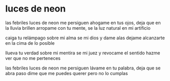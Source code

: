 # luces de neon

las febriles luces de neon me persiguen
ahogame en tus ojos, deja que en la lluvia brillen
arropame con tu mente, se la luz natural en mi artificio

caiga tu relámpago sobre mi alma
se mi dios y dame alas
dejame alcanzarte en la cima de lo posible

llueva tu verdad sobre mi mentira
se mi juez y revocame el sentido
hazme ver que no me perteneces

las febriles luces de neon me persiguen
lávame en tu palabra, deja que se abra paso
dime que me puedes querer pero no lo cumplas
